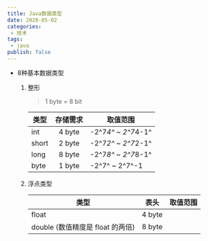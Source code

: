 ```yaml
---
title: Java数据类型
date: 2020-05-02
categories:
 - 技术
tags:
 - java
publish: false
---
```


* 8种基本数据类型

    1. 整形

        > 1 byte = 8 bit

        | 类型  | 存储需求 | 取值范围           |
        | ----- | :------: | ------------------ |
        | int   |  4 byte  | -2^7*4^ ~ 2^7*4-1^ |
        | short |  2 byte  | -2^7*2^ ~ 2^7*2-1^ |
        | long  |  8 byte  | -2^7*8^ ~ 2^7*8-1^ |
        | byte  |  1 byte  | -2^7^ ~ 2^7^-1     |

    2. 浮点类型

        | 类型                             | 表头   | 取值范围 |
        | -------------------------------- | ------ | -------- |
        | float                            | 4 byte |          |
        | double (数值精度是 float 的两倍) | 8 byte |          |


